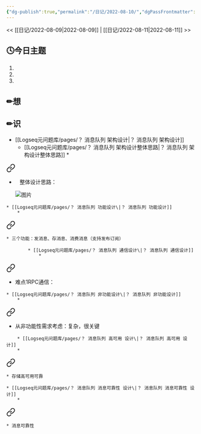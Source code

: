 ```yaml
---
{"dg-publish":true,"permalink":"/日记/2022-08-10/","dgPassFrontmatter":true}
---
```


<< [[日记/2022-08-09\|2022-08-09]] | [[日记/2022-08-11\|2022-08-11]] >>
## 🕓今日主题
1. 
2. 
3. 

## ✏想

## ✏识
* [[Logseq元问题库/pages/？ 消息队列 架构设计\|？ 消息队列 架构设计]]
	* [[Logseq元问题库/pages/？ 消息队列 架构设计整体思路\|？ 消息队列 架构设计整体思路]]
		* 
<div class="transclusion internal-embed is-loaded"><a class="markdown-embed-link" href="//mq/#csagm5" aria-label="Open link"><svg xmlns="http://www.w3.org/2000/svg" width="24" height="24" viewBox="0 0 24 24" fill="none" stroke="currentColor" stroke-width="2" stroke-linecap="round" stroke-linejoin="round" class="svg-icon lucide-link"><path d="M10 13a5 5 0 0 0 7.54.54l3-3a5 5 0 0 0-7.07-7.07l-1.72 1.71"></path><path d="M14 11a5 5 0 0 0-7.54-.54l-3 3a5 5 0 0 0 7.07 7.07l1.71-1.71"></path></svg></a><div class="markdown-embed">



*    整体设计思路：
  
  ![图片](https://mmbiz.qpic.cn/mmbiz_png/AaabKZjib2kYtDDgk83QJEQc4mzdZXMoTPZfxteQ4f8zSYfy8DSDMWV93YOHBxJyoN7Vq1Do1wfc2JxlunQZxNw/640?wx_fmt=png&tp=webp&wxfrom=5&wx_lazy=1&wx_co=1) 

</div></div>

	* [[Logseq元问题库/pages/？ 消息队列 功能设计\|？ 消息队列 功能设计]]
		* 
<div class="transclusion internal-embed is-loaded"><a class="markdown-embed-link" href="//mq/#rko9w5" aria-label="Open link"><svg xmlns="http://www.w3.org/2000/svg" width="24" height="24" viewBox="0 0 24 24" fill="none" stroke="currentColor" stroke-width="2" stroke-linecap="round" stroke-linejoin="round" class="svg-icon lucide-link"><path d="M10 13a5 5 0 0 0 7.54.54l3-3a5 5 0 0 0-7.07-7.07l-1.72 1.71"></path><path d="M14 11a5 5 0 0 0-7.54-.54l-3 3a5 5 0 0 0 7.07 7.07l1.71-1.71"></path></svg></a><div class="markdown-embed">



	* 三个功能：发消息、存消息、消费消息（支持发布订阅） 

</div></div>

			* [[Logseq元问题库/pages/？ 消息队列 通信设计\|？ 消息队列 通信设计]]
				* 
<div class="transclusion internal-embed is-loaded"><a class="markdown-embed-link" href="//mq/#f9avq9" aria-label="Open link"><svg xmlns="http://www.w3.org/2000/svg" width="24" height="24" viewBox="0 0 24 24" fill="none" stroke="currentColor" stroke-width="2" stroke-linecap="round" stroke-linejoin="round" class="svg-icon lucide-link"><path d="M10 13a5 5 0 0 0 7.54.54l3-3a5 5 0 0 0-7.07-7.07l-1.72 1.71"></path><path d="M14 11a5 5 0 0 0-7.54-.54l-3 3a5 5 0 0 0 7.07 7.07l1.71-1.71"></path></svg></a><div class="markdown-embed">



  * 难点1RPC通信： 

</div></div>

	* [[Logseq元问题库/pages/？ 消息队列 非功能设计\|？ 消息队列 非功能设计]]
		* 
<div class="transclusion internal-embed is-loaded"><a class="markdown-embed-link" href="//mq/#oi2ex3" aria-label="Open link"><svg xmlns="http://www.w3.org/2000/svg" width="24" height="24" viewBox="0 0 24 24" fill="none" stroke="currentColor" stroke-width="2" stroke-linecap="round" stroke-linejoin="round" class="svg-icon lucide-link"><path d="M10 13a5 5 0 0 0 7.54.54l3-3a5 5 0 0 0-7.07-7.07l-1.72 1.71"></path><path d="M14 11a5 5 0 0 0-7.54-.54l-3 3a5 5 0 0 0 7.07 7.07l1.71-1.71"></path></svg></a><div class="markdown-embed">



* 从非功能性需求考虑：复杂，很关键 

</div></div>

		* [[Logseq元问题库/pages/？ 消息队列 高可用 设计\|？ 消息队列 高可用 设计]]
		* 
<div class="transclusion internal-embed is-loaded"><a class="markdown-embed-link" href="//mq/#6sjon3" aria-label="Open link"><svg xmlns="http://www.w3.org/2000/svg" width="24" height="24" viewBox="0 0 24 24" fill="none" stroke="currentColor" stroke-width="2" stroke-linecap="round" stroke-linejoin="round" class="svg-icon lucide-link"><path d="M10 13a5 5 0 0 0 7.54.54l3-3a5 5 0 0 0-7.07-7.07l-1.72 1.71"></path><path d="M14 11a5 5 0 0 0-7.54-.54l-3 3a5 5 0 0 0 7.07 7.07l1.71-1.71"></path></svg></a><div class="markdown-embed">



    * 存储高可用可靠 

</div></div>

	* [[Logseq元问题库/pages/？ 消息队列 消息可靠性 设计\|？ 消息队列 消息可靠性 设计]]
		* 
<div class="transclusion internal-embed is-loaded"><a class="markdown-embed-link" href="//mq/#5izcl5" aria-label="Open link"><svg xmlns="http://www.w3.org/2000/svg" width="24" height="24" viewBox="0 0 24 24" fill="none" stroke="currentColor" stroke-width="2" stroke-linecap="round" stroke-linejoin="round" class="svg-icon lucide-link"><path d="M10 13a5 5 0 0 0 7.54.54l3-3a5 5 0 0 0-7.07-7.07l-1.72 1.71"></path><path d="M14 11a5 5 0 0 0-7.54-.54l-3 3a5 5 0 0 0 7.07 7.07l1.71-1.71"></path></svg></a><div class="markdown-embed">



    * 消息可靠性 

</div></div>
